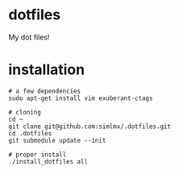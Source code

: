 dotfiles
========

My dot files!

installation
============

    # a few dependencies
    sudo apt-get install vim exuberant-ctags

    # cloning
    cd ~
    git clone git@github.com:simlmx/.dotfiles.git
    cd .dotfiles
    git submodule update --init
    
    # proper install
    ./install_dotfiles all

